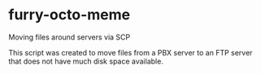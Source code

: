 furry-octo-meme
===============

Moving files around servers via SCP

This script was created to move files from a PBX server to an FTP server that does not have much disk space available.
